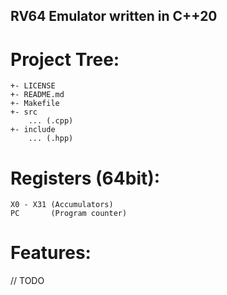 ## RV64 Emulator written in C++20  

# Project Tree:  
    +- LICENSE  
    +- README.md  
    +- Makefile  
    +- src  
        ... (.cpp)
    +- include
        ... (.hpp)

# Registers (64bit):  
    X0 - X31 (Accumulators)  
    PC       (Program counter)  

# Features:  
// TODO  
